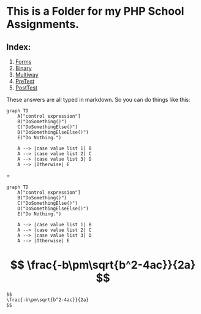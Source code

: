# This is a Folder for my PHP School Assignments.

## Index:
1. [Forms](1forms/) 
2. [Binary](2binary/) 
3. [Multiway](3multiway/) 
4. [PreTest](4pretest/) 
5. [PostTest](5posttest/) 



These answers are all typed in markdown. So you can do things like this:

```mermaid
graph TD
	A["control expression"]
	B("DoSomething()")
	C("DoSomethingElse()")
	D("DoSomethingElseElse()")
	E("Do Nothing.")
	
	A --> |case value list 1| B
	A --> |case value list 2| C
	A --> |case value list 3| D
	A --> |Otherwise| E
```
=
```
graph TD
	A["control expression"]
	B("DoSomething()")
	C("DoSomethingElse()")
	D("DoSomethingElseElse()")
	E("Do Nothing.")
	
	A --> |case value list 1| B
	A --> |case value list 2| C
	A --> |case value list 3| D
	A --> |Otherwise| E
```

$$
\frac{-b\pm\sqrt{b^2-4ac}}{2a}
$$
=
``` 
$$
\frac{-b\pm\sqrt{b^2-4ac}}{2a}
$$
```



​	